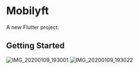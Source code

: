 # Mobilyft

A new Flutter project.

## Getting Started

![IMG_20200109_193001](https://user-images.githubusercontent.com/49876364/72074216-82cda100-3317-11ea-9712-d3a34ee549ee.jpg)
![IMG_20200109_193022](https://user-images.githubusercontent.com/49876364/72074218-83663780-3317-11ea-90ca-6f9528eab020.jpg)


